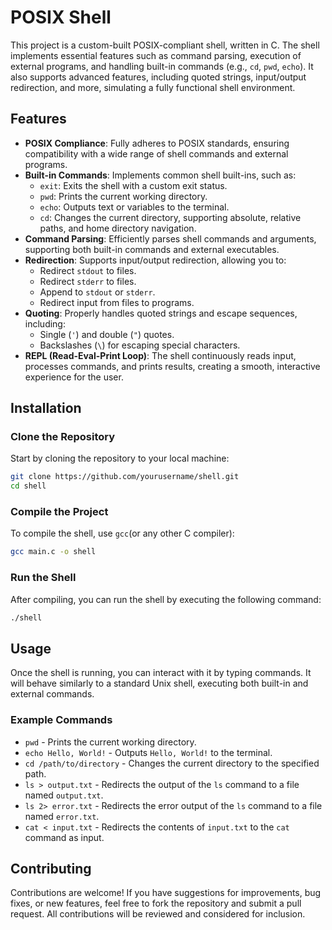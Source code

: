 # POSIX Shell

This project is a custom-built POSIX-compliant shell, written in C. The shell implements essential features such as command parsing, execution of external programs, and handling built-in commands (e.g., `cd`, `pwd`, `echo`). It also supports advanced features, including quoted strings, input/output redirection, and more, simulating a fully functional shell environment.

## Features

- **POSIX Compliance**: Fully adheres to POSIX standards, ensuring compatibility with a wide range of shell commands and external programs.
- **Built-in Commands**: Implements common shell built-ins, such as:
  - `exit`: Exits the shell with a custom exit status.
  - `pwd`: Prints the current working directory.
  - `echo`: Outputs text or variables to the terminal.
  - `cd`: Changes the current directory, supporting absolute, relative paths, and home directory navigation.
- **Command Parsing**: Efficiently parses shell commands and arguments, supporting both built-in commands and external executables.
- **Redirection**: Supports input/output redirection, allowing you to:
  - Redirect `stdout` to files.
  - Redirect `stderr` to files.
  - Append to `stdout` or `stderr`.
  - Redirect input from files to programs.
- **Quoting**: Properly handles quoted strings and escape sequences, including:
  - Single (`'`) and double (`"`) quotes.
  - Backslashes (`\`) for escaping special characters.
- **REPL (Read-Eval-Print Loop)**: The shell continuously reads input, processes commands, and prints results, creating a smooth, interactive experience for the user.

## Installation

### Clone the Repository

Start by cloning the repository to your local machine:

```bash
git clone https://github.com/yourusername/shell.git
cd shell
```

### Compile the Project

To compile the shell, use `gcc`(or any other C compiler):

```bash
gcc main.c -o shell
```

### Run the Shell

After compiling, you can run the shell by executing the following command:

```bash
./shell
```

## Usage

Once the shell is running, you can interact with it by typing commands. It will behave similarly to a standard Unix shell, executing both built-in and external commands.

### Example Commands

- `pwd` - Prints the current working directory.
- `echo Hello, World!` - Outputs `Hello, World!` to the terminal.
- `cd /path/to/directory` - Changes the current directory to the specified path.
- `ls > output.txt` - Redirects the output of the `ls` command to a file named `output.txt`.
- `ls 2> error.txt` - Redirects the error output of the `ls` command to a file named `error.txt`.
- `cat < input.txt` - Redirects the contents of `input.txt` to the `cat` command as input.

## Contributing

Contributions are welcome! If you have suggestions for improvements, bug fixes, or new features, feel free to fork the repository and submit a pull request. All contributions will be reviewed and considered for inclusion.
